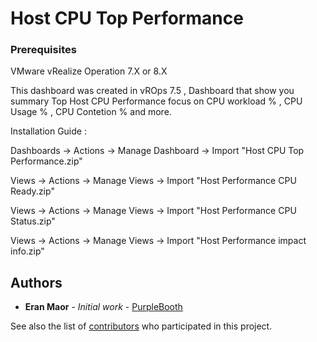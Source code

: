 # Host CPU Top Performance

### Prerequisites

VMware vRealize Operation 7.X or 8.X

This dashboard was created in vROps 7.5 , Dashboard that show you summary Top Host CPU Performance focus on CPU workload % , CPU Usage % , CPU Contetion % and more.

Installation Guide :

Dashboards -> Actions -> Manage Dashboard -> Import  "Host CPU Top Performance.zip"

Views -> Actions -> Manage Views -> Import  "Host Performance CPU Ready.zip"

Views -> Actions -> Manage Views -> Import  "Host Performance CPU Status.zip"

Views -> Actions -> Manage Views -> Import  "Host Performance impact info.zip"

## Authors

* **Eran Maor** - *Initial work* - [PurpleBooth](https://github.com/emaor23)

See also the list of [contributors](https://github.com/your/project/contributors) who participated in this project.
